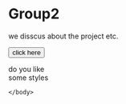 # Group2
we disscus about the project etc.
<html lang="us-gk">
    <head>
        <title>first page</title>
    </head>
    <body>
    <a href=" http://localhost:8158/index.html"><button>click here</button>  </a>
        <p title="blogs">do you like<br/> some styles </p>
    
    </body>
</html>
